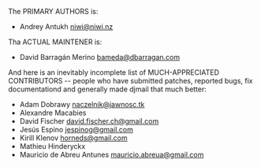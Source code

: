 The PRIMARY AUTHORS is:

- Andrey Antukh <niwi@niwi.nz>

Tha ACTUAL MAINTENER is:

- David Barragán Merino <bameda@dbarragan.com>

And here is an inevitably incomplete list of MUCH-APPRECIATED CONTRIBUTORS --
people who have submitted patches, reported bugs, fix documentationd and
generally made djmail that much better:

- Adam Dobrawy <naczelnik@jawnosc.tk>
- Alexandre Macabies
- David Fischer <david.fischer.ch@gmail.com>
- Jesús Espino <jespinog@gmail.com>
- Kirill Klenov <horneds@gmail.com>
- Mathieu Hinderyckx
- Mauricio de Abreu Antunes <mauricio.abreua@gmail.com>

